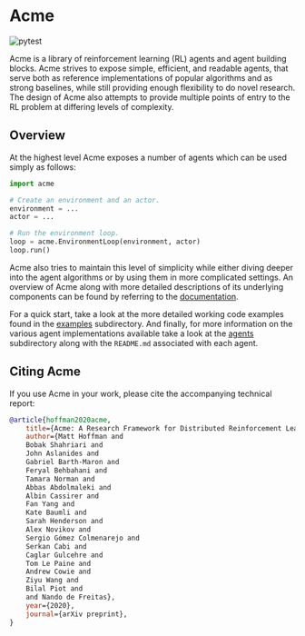 # Acme

![pytest](https://github.com/deepmind/acme/workflows/pytest/badge.svg)

Acme is a library of reinforcement learning (RL) agents and agent building
blocks. Acme strives to expose simple, efficient, and readable agents, that
serve both as reference implementations of popular algorithms and as strong
baselines, while still providing enough flexibility to do novel research. The
design of Acme also attempts to provide multiple points of entry to the RL
problem at differing levels of complexity.

## Overview

At the highest level Acme exposes a number of agents which can be used simply as
follows:

```python
import acme

# Create an environment and an actor.
environment = ...
actor = ...

# Run the environment loop.
loop = acme.EnvironmentLoop(environment, actor)
loop.run()
```

Acme also tries to maintain this level of simplicity while either diving deeper
into the agent algorithms or by using them in more complicated settings. An
overview of Acme along with more detailed descriptions of its underlying
components can be found by referring to the [documentation].

For a quick start, take a look at the more detailed working code examples found
in the [examples] subdirectory. And finally, for more information on the various
agent implementations available take a look at the [agents] subdirectory along
with the `README.md` associated with each agent.

[documentation]: docs/index.md
[examples]: examples/
[agents]: acme/agents/


## Citing Acme

If you use Acme in your work, please cite the accompanying technical report:

```bibtex
@article{hoffman2020acme,
    title={Acme: A Research Framework for Distributed Reinforcement Learning},
    author={Matt Hoffman and
    Bobak Shahriari and
    John Aslanides and
    Gabriel Barth-Maron and
    Feryal Behbahani and
    Tamara Norman and
    Abbas Abdolmaleki and
    Albin Cassirer and
    Fan Yang and
    Kate Baumli and
    Sarah Henderson and
    Alex Novikov and
    Sergio Gómez Colmenarejo and
    Serkan Cabi and
    Caglar Gulcehre and
    Tom Le Paine and
    Andrew Cowie and
    Ziyu Wang and
    Bilal Piot and
    and Nando de Freitas},
    year={2020},
    journal={arXiv preprint},
}
```
